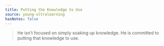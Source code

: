 ```yaml
---
title: Putting the Knowledge to Use
source: young-ultralearning
hasNotes: false
---
```


> He isn’t focused on simply soaking up knowledge. He is committed to putting that knowledge to use.
